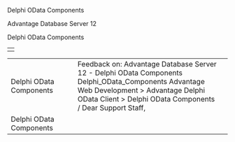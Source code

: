 Delphi OData Components




Advantage Database Server 12  

Delphi OData Components

|  |
| --- |
|  |

|  |  |  |  |  |
| --- | --- | --- | --- | --- |
| Delphi OData Components |  |  | Feedback on: Advantage Database Server 12 - Delphi OData Components Delphi\_OData\_Components Advantage Web Development > Advantage Delphi OData Client > Delphi OData Components / Dear Support Staff, |  |
| Delphi OData Components |  |  |  |  |